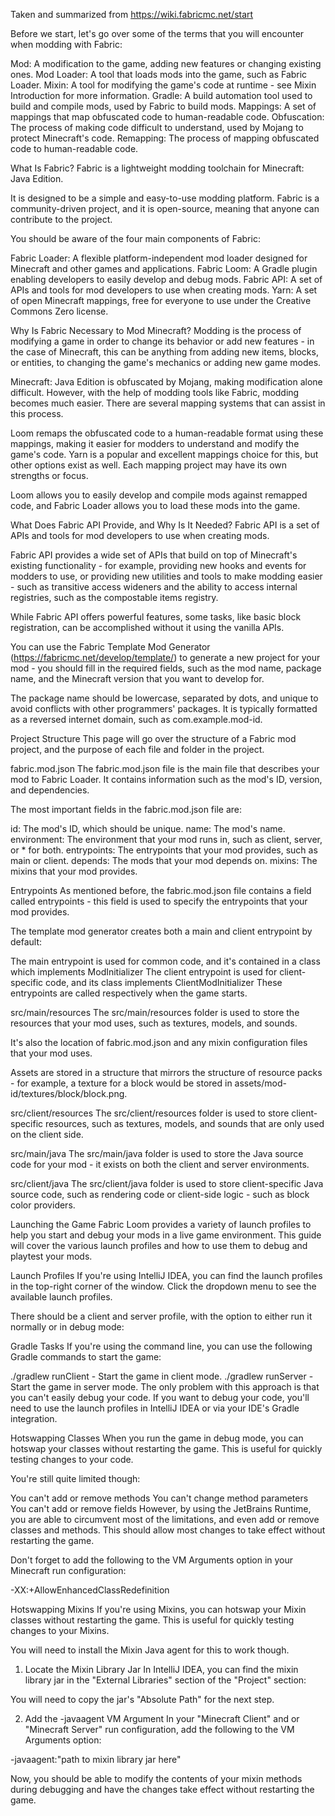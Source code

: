 Taken and summarized from https://wiki.fabricmc.net/start

Before we start, let's go over some of the terms that you will encounter when modding with Fabric:

Mod: A modification to the game, adding new features or changing existing ones.
Mod Loader: A tool that loads mods into the game, such as Fabric Loader.
Mixin: A tool for modifying the game's code at runtime - see Mixin Introduction for more information.
Gradle: A build automation tool used to build and compile mods, used by Fabric to build mods.
Mappings: A set of mappings that map obfuscated code to human-readable code.
Obfuscation: The process of making code difficult to understand, used by Mojang to protect Minecraft's code.
Remapping: The process of mapping obfuscated code to human-readable code.

What Is Fabric?
Fabric is a lightweight modding toolchain for Minecraft: Java Edition.

It is designed to be a simple and easy-to-use modding platform. Fabric is a community-driven project, and it is open-source, meaning that anyone can contribute to the project.

You should be aware of the four main components of Fabric:

Fabric Loader: A flexible platform-independent mod loader designed for Minecraft and other games and applications.
Fabric Loom: A Gradle plugin enabling developers to easily develop and debug mods.
Fabric API: A set of APIs and tools for mod developers to use when creating mods.
Yarn: A set of open Minecraft mappings, free for everyone to use under the Creative Commons Zero license.

Why Is Fabric Necessary to Mod Minecraft?
Modding is the process of modifying a game in order to change its behavior or add new features - in the case of Minecraft, this can be anything from adding new items, blocks, or entities, to changing the game's mechanics or adding new game modes.

Minecraft: Java Edition is obfuscated by Mojang, making modification alone difficult. However, with the help of modding tools like Fabric, modding becomes much easier. There are several mapping systems that can assist in this process.

Loom remaps the obfuscated code to a human-readable format using these mappings, making it easier for modders to understand and modify the game's code. Yarn is a popular and excellent mappings choice for this, but other options exist as well. Each mapping project may have its own strengths or focus.

Loom allows you to easily develop and compile mods against remapped code, and Fabric Loader allows you to load these mods into the game.

What Does Fabric API Provide, and Why Is It Needed?
Fabric API is a set of APIs and tools for mod developers to use when creating mods.

Fabric API provides a wide set of APIs that build on top of Minecraft's existing functionality - for example, providing new hooks and events for modders to use, or providing new utilities and tools to make modding easier - such as transitive access wideners and the ability to access internal registries, such as the compostable items registry.

While Fabric API offers powerful features, some tasks, like basic block registration, can be accomplished without it using the vanilla APIs.

You can use the Fabric Template Mod Generator (https://fabricmc.net/develop/template/) to generate a new project for your mod - you should fill in the required fields, such as the mod name, package name, and the Minecraft version that you want to develop for.

The package name should be lowercase, separated by dots, and unique to avoid conflicts with other programmers' packages. It is typically formatted as a reversed internet domain, such as com.example.mod-id.

Project Structure
This page will go over the structure of a Fabric mod project, and the purpose of each file and folder in the project.

fabric.mod.json
The fabric.mod.json file is the main file that describes your mod to Fabric Loader. It contains information such as the mod's ID, version, and dependencies.

The most important fields in the fabric.mod.json file are:

id: The mod's ID, which should be unique.
name: The mod's name.
environment: The environment that your mod runs in, such as client, server, or * for both.
entrypoints: The entrypoints that your mod provides, such as main or client.
depends: The mods that your mod depends on.
mixins: The mixins that your mod provides.

Entrypoints
As mentioned before, the fabric.mod.json file contains a field called entrypoints - this field is used to specify the entrypoints that your mod provides.

The template mod generator creates both a main and client entrypoint by default:

The main entrypoint is used for common code, and it's contained in a class which implements ModInitializer
The client entrypoint is used for client-specific code, and its class implements ClientModInitializer
These entrypoints are called respectively when the game starts.

src/main/resources
The src/main/resources folder is used to store the resources that your mod uses, such as textures, models, and sounds.

It's also the location of fabric.mod.json and any mixin configuration files that your mod uses.

Assets are stored in a structure that mirrors the structure of resource packs - for example, a texture for a block would be stored in assets/mod-id/textures/block/block.png.

src/client/resources
The src/client/resources folder is used to store client-specific resources, such as textures, models, and sounds that are only used on the client side.

src/main/java
The src/main/java folder is used to store the Java source code for your mod - it exists on both the client and server environments.

src/client/java
The src/client/java folder is used to store client-specific Java source code, such as rendering code or client-side logic - such as block color providers.

Launching the Game
Fabric Loom provides a variety of launch profiles to help you start and debug your mods in a live game environment. This guide will cover the various launch profiles and how to use them to debug and playtest your mods.

Launch Profiles
If you're using IntelliJ IDEA, you can find the launch profiles in the top-right corner of the window. Click the dropdown menu to see the available launch profiles.

There should be a client and server profile, with the option to either run it normally or in debug mode:

Gradle Tasks
If you're using the command line, you can use the following Gradle commands to start the game:

./gradlew runClient - Start the game in client mode.
./gradlew runServer - Start the game in server mode.
The only problem with this approach is that you can't easily debug your code. If you want to debug your code, you'll need to use the launch profiles in IntelliJ IDEA or via your IDE's Gradle integration.

Hotswapping Classes
When you run the game in debug mode, you can hotswap your classes without restarting the game. This is useful for quickly testing changes to your code.

You're still quite limited though:

You can't add or remove methods
You can't change method parameters
You can't add or remove fields
However, by using the JetBrains Runtime, you are able to circumvent most of the limitations, and even add or remove classes and methods. This should allow most changes to take effect without restarting the game.

Don't forget to add the following to the VM Arguments option in your Minecraft run configuration:

-XX:+AllowEnhancedClassRedefinition

Hotswapping Mixins
If you're using Mixins, you can hotswap your Mixin classes without restarting the game. This is useful for quickly testing changes to your Mixins.

You will need to install the Mixin Java agent for this to work though.

1. Locate the Mixin Library Jar
In IntelliJ IDEA, you can find the mixin library jar in the "External Libraries" section of the "Project" section:

You will need to copy the jar's "Absolute Path" for the next step.

2. Add the -javaagent VM Argument
In your "Minecraft Client" and or "Minecraft Server" run configuration, add the following to the VM Arguments option:

-javaagent:"path to mixin library jar here"

Now, you should be able to modify the contents of your mixin methods during debugging and have the changes take effect without restarting the game.